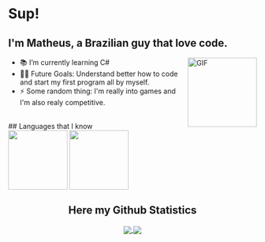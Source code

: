 # Sup!

## I'm Matheus, a Brazilian guy that love code.
<img align="right" alt="GIF" height="140px" src="https://user-images.githubusercontent.com/74038190/240885248-ff1b5f32-9420-4dde-b2b9-ed2c0aa17459.gif"/>

- 📚 I’m currently learning C#
- 💪🏼 Future Goals: Understand better how to code and start my first program all by myself.
- ⚡ Some random thing: I'm really into games and I'm also realy competitive.



<br>
## Languages that I know
<div>
<image align="center"height="120em" src="https://img.shields.io/badge/C%23-239120?style=for-the-badge&logo=c-sharp&logoColor=white" ">
<image align="center" height="120em" src="https://img.shields.io/badge/Java-ED8B00?style=for-the-badge&logo=openjdk&logoColor=white" >
</div>

<div>
  <h2 align="center"> Here my Github Statistics </h2>
  
  <div align="center"> 
     <a href="">
      <img align="center" src="https://github-readme-stats-sigma-five.vercel.app/api?username=MatBingo&show_icons=true&include_all_commits=true&count_private=true&theme=react&line_height=40" />
    </a>
    <a href="">
      <img align="center" src="https://github-readme-stats.vercel.app/api/top-langs/?username=MatBingo&theme=react&line_height=40&hide=css"/>
    </a>
</div>
